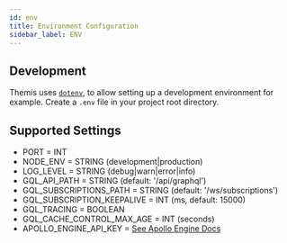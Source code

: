 ```yaml
---
id: env
title: Environment Configuration
sidebar_label: ENV
---
```


## Development
Themis uses [`dotenv`](https://www.npmjs.com/package/dotenv), to allow setting up a development environment for example. Create a `.env` file in your project root directory.

## Supported Settings
- PORT = INT
- NODE_ENV = STRING (development|production)
- LOG_LEVEL = STRING (debug|warn|error|info)
- GQL_API_PATH = STRING (default: '/api/graphql')
- GQL_SUBSCRIPTIONS_PATH = STRING (default: '/ws/subscriptions')
- GQL_SUBSCRIPTION_KEEPALIVE = INT (ms, default: 15000)
- GQL_TRACING = BOOLEAN
- GQL_CACHE_CONTROL_MAX_AGE = INT (seconds)
- APOLLO_ENGINE_API_KEY = [See Apollo Engine Docs](https://www.apollographql.com/docs/engine/)